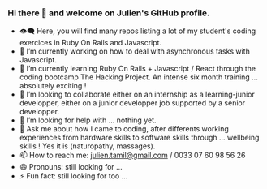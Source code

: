 ### Hi there 👋 and welcome on Julien's GitHub profile.

<!--
**Ju777/Ju777** is a ✨ _special_ ✨ repository because its `README.md` (this file) appears on your GitHub profile.

Here are some ideas to get you started: -->
- 👁️‍🗨️ Here, you will find many repos listing a lot of my student's coding exercices in Ruby On Rails and Javascript.
- 🔭 I’m currently working on how to deal with asynchronous tasks with Javascript.
- 🌱 I’m currently learning Ruby On Rails + Javascript / React through the coding bootcamp The Hacking Project. An intense six month training ... absolutely exciting ! 
- 👯 I’m looking to collaborate either on an internship as a learning-junior developper, either on a junior developper job supported by a senior developper.
- 🤔 I’m looking for help with ... nothing yet.
- 💬 Ask me about how I came to coding, after differents working experiences from hardware skills to software skills through ... wellbeing skills ! Yes it is (naturopathy, massages).
- 📫 How to reach me: julien.tamil@gmail.com / 0033 07 60 98 56 26
- 😄 Pronouns: still looking for ...
- ⚡ Fun fact: still looking for too ...



